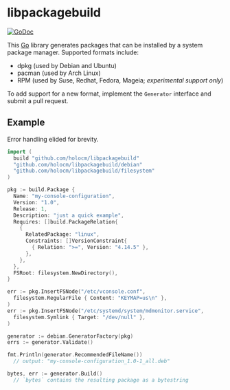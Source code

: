 # libpackagebuild

[![GoDoc](https://godoc.org/github.com/holocm/libpackagebuild?status.svg)](https://godoc.org/github.com/holocm/libpackagebuild)

This [Go](https://golang.org) library generates packages that can be installed by a system package manager. Supported formats include:

- dpkg (used by Debian and Ubuntu)
- pacman (used by Arch Linux)
- RPM (used by Suse, Redhat, Fedora, Mageia; _experimental support only_)

To add support for a new format, implement the `Generator` interface and submit a pull request.

## Example

Error handling elided for brevity.

```go
import (
  build "github.com/holocm/libpackagebuild"
  "github.com/holocm/libpackagebuild/debian"
  "github.com/holocm/libpackagebuild/filesystem"
)

pkg := build.Package {
  Name: "my-console-configuration",
  Version: "1.0",
  Release: 1,
  Description: "just a quick example",
  Requires: []build.PackageRelation{
    {
      RelatedPackage: "linux",
      Constraints: []VersionConstraint{
        { Relation: ">=", Version: "4.14.5" },
      },
    },
  },
  FSRoot: filesystem.NewDirectory(),
}

err := pkg.InsertFSNode("/etc/vconsole.conf",
  filesystem.RegularFile { Content: "KEYMAP=us\n" },
)
err := pkg.InsertFSNode("/etc/systemd/system/mdmonitor.service",
  filesystem.Symlink { Target: "/dev/null" },
)

generator := debian.GeneratorFactory(pkg)
errs := generator.Validate()

fmt.Println(generator.RecommendedFileName())
  // output: "my-console-configuration_1.0-1_all.deb"

bytes, err := generator.Build()
  // `bytes` contains the resulting package as a bytestring
```
